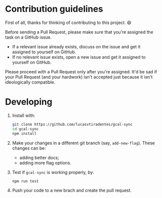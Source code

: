 # Contribution guidelines

First of all, thanks for thinking of contributing to this project. :smile:

Before sending a Pull Request, please make sure that you're assigned the task on a GitHub issue.

- If a relevant issue already exists, discuss on the issue and get it assigned to yourself on GitHub.
- If no relevant issue exists, open a new issue and get it assigned to yourself on GitHub.

Please proceed with a Pull Request only after you're assigned. It'd be sad if your Pull Request (and your hardwork) isn't accepted just because it isn't ideologically compatible.

# Developing

1. Install with:

   ```sh
   git clone https://github.com/lucasvtiradentes/gcal-sync
   cd gcal-sync
   npm install
   ```

2. Make your changes in a different git branch (say, `add-new-flag`). These changes can be:

   - adding better docs;
   - adding more flag options.

3. Test if `gcal-sync` is working properly, by:

   ```sh
   npm run test
   ```

4. Push your code to a new brach and create the pull request.
